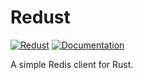 # Redust

[![Redust](https://img.shields.io/crates/v/redust)](https://crates.io/crates/redust) [![Documentation](https://img.shields.io/docsrs/redust)](https://docs.rs/redust)

A simple Redis client for Rust.
